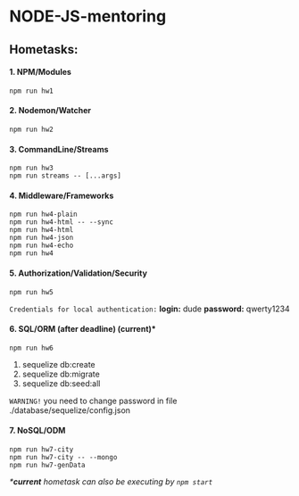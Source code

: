 # NODE-JS-mentoring

## **Hometasks:**
#### 1. NPM/Modules
```
npm run hw1
```
#### 2. Nodemon/Watcher
```
npm run hw2
```
#### 3. CommandLine/Streams
```
npm run hw3
npm run streams -- [...args]
```
#### 4. Middleware/Frameworks
```
npm run hw4-plain
npm run hw4-html -- --sync
npm run hw4-html
npm run hw4-json
npm run hw4-echo
npm run hw4
```
#### 5. Authorization/Validation/Security
```
npm run hw5
```
`Credentials for local authentication:`
**login:** dude
**password:** qwerty1234
#### 6. SQL/ORM (after deadline) (current)*
```
npm run hw6
```
1. sequelize db:create
2. sequelize db:migrate
3. sequelize db:seed:all

`WARNING!` you need to change password in file ./database/sequelize/config.json
#### 7. NoSQL/ODM
```
npm run hw7-city
npm run hw7-city -- --mongo
npm run hw7-genData
```

*\***current** hometask can also be executing by `npm start`*